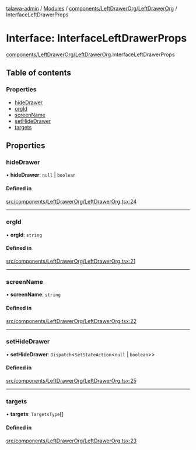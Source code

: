 [talawa-admin](../README.md) / [Modules](../modules.md) / [components/LeftDrawerOrg/LeftDrawerOrg](../modules/components_LeftDrawerOrg_LeftDrawerOrg.md) / InterfaceLeftDrawerProps

# Interface: InterfaceLeftDrawerProps

[components/LeftDrawerOrg/LeftDrawerOrg](../modules/components_LeftDrawerOrg_LeftDrawerOrg.md).InterfaceLeftDrawerProps

## Table of contents

### Properties

- [hideDrawer](components_LeftDrawerOrg_LeftDrawerOrg.InterfaceLeftDrawerProps.md#hidedrawer)
- [orgId](components_LeftDrawerOrg_LeftDrawerOrg.InterfaceLeftDrawerProps.md#orgid)
- [screenName](components_LeftDrawerOrg_LeftDrawerOrg.InterfaceLeftDrawerProps.md#screenname)
- [setHideDrawer](components_LeftDrawerOrg_LeftDrawerOrg.InterfaceLeftDrawerProps.md#sethidedrawer)
- [targets](components_LeftDrawerOrg_LeftDrawerOrg.InterfaceLeftDrawerProps.md#targets)

## Properties

### hideDrawer

• **hideDrawer**: ``null`` \| `boolean`

#### Defined in

[src/components/LeftDrawerOrg/LeftDrawerOrg.tsx:24](https://github.com/wasifkareem/talawa-admin/blob/fcbba3f/src/components/LeftDrawerOrg/LeftDrawerOrg.tsx#L24)

___

### orgId

• **orgId**: `string`

#### Defined in

[src/components/LeftDrawerOrg/LeftDrawerOrg.tsx:21](https://github.com/wasifkareem/talawa-admin/blob/fcbba3f/src/components/LeftDrawerOrg/LeftDrawerOrg.tsx#L21)

___

### screenName

• **screenName**: `string`

#### Defined in

[src/components/LeftDrawerOrg/LeftDrawerOrg.tsx:22](https://github.com/wasifkareem/talawa-admin/blob/fcbba3f/src/components/LeftDrawerOrg/LeftDrawerOrg.tsx#L22)

___

### setHideDrawer

• **setHideDrawer**: `Dispatch`\<`SetStateAction`\<``null`` \| `boolean`\>\>

#### Defined in

[src/components/LeftDrawerOrg/LeftDrawerOrg.tsx:25](https://github.com/wasifkareem/talawa-admin/blob/fcbba3f/src/components/LeftDrawerOrg/LeftDrawerOrg.tsx#L25)

___

### targets

• **targets**: `TargetsType`[]

#### Defined in

[src/components/LeftDrawerOrg/LeftDrawerOrg.tsx:23](https://github.com/wasifkareem/talawa-admin/blob/fcbba3f/src/components/LeftDrawerOrg/LeftDrawerOrg.tsx#L23)
